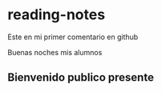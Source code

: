 # reading-notes

Este en mi primer comentario en github

Buenas noches mis alumnos

## Bienvenido publico presente